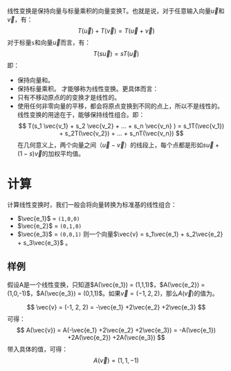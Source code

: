 线性变换是保持向量与标量乘积的向量变换T。也就是说，对于任意输入向量$\vec{u}$和$\vec{v}$，有：
$$
T(\vec{u}) + T(\vec{v}) = T(\vec{u} + \vec{v})
$$
对于标量`s`和向量$\vec{u}$而言，有：
$$
T(s\vec{u}) = sT(\vec{u})
$$
即：
- 保持向量和。
- 保持标量乘积。
才能够称为线性变换。更具体而言：
- 只有不移动原点的的变换才是线性的。
- 使用任何非零向量的平移，都会将原点变换到不同的点上，所以不是线性的。
线性变换的用途在于，能够保持线性组合。即：
$$
T(s_1 \vec{v_1} + s_2 \vec{v_2} + ... + s_n \vec{v_n} ) = s_1T(\vec{v_1}) + s_2T(\vec{v_2}) + ... + s_nT(\vec{v_n})
$$
在几何意义上，两个向量之间（$\vec{u} - \vec{v}$）的线段上，每个点都是形如$s\vec{u} + (1-s)\vec{v}$的加权平均值。

# 计算
计算线性变换时，我们一般会将向量转换为标准基的线性组合：
- $\vec{e_1}$ = `(1,0,0)`
- $\vec{e_2}$ = `(0,1,0)`
- $\vec{e_3}$ = `(0,0,1)`
则一个向量$\vec{v} = s_1\vec{e_1} + s_2\vec{e_2} + s_3\vec{e_3}$ 。
## 样例
假设A是一个线性变换，只知道$A(\vec{e_1}) = (1,1,1)$，$A(\vec{e_2}) = (1,0,-1)$，$A(\vec{e_3}) = (0,1,1)$。如果$\vec{v} = (-1, 2, 2)$，那么$A(\vec{v})$的值为。

$$
\vec{v} = (-1, 2, 2) = -\vec{e_1} +2\vec{e_2} +2\vec{e_3}
$$
可得：
$$
A(\vec{v}) = A(-\vec{e_1} +2\vec{e_2} +2\vec{e_3}) = -A(\vec{e_1}) +2A(\vec{e_2}) +2A(\vec{e_3})
$$
带入具体的值，可得：
$$
A(\vec{v}) = (1, 1, -1)
$$


